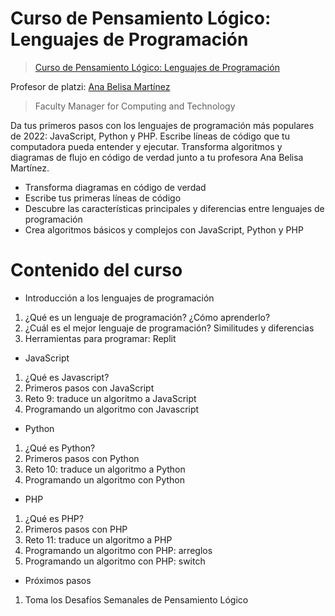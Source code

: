 # Curso de Pensamiento Lógico: Lenguajes de Programación

> <a href="https://platzi.com/cursos/pensamiento-logico-lenguajes/">Curso de Pensamiento Lógico: Lenguajes de Programación</a>

Profesor de platzi: <a href="https://github.com/anabelisam">Ana Belisa Martínez</a>

> Faculty Manager for Computing and Technology

Da tus primeros pasos con los lenguajes de programación más populares de 2022: JavaScript, Python y PHP. Escribe líneas de código que tu computadora pueda entender y ejecutar. Transforma algoritmos y diagramas de flujo en código de verdad junto a tu profesora Ana Belisa Martínez.

- Transforma diagramas en código de verdad
- Escribe tus primeras líneas de código
- Descubre las características principales y diferencias entre lenguajes de programación
- Crea algoritmos básicos y complejos con JavaScript, Python y PHP

# Contenido del curso

- Introducción a los lenguajes de programación

1. ¿Qué es un lenguaje de programación? ¿Cómo aprenderlo?
2. ¿Cuál es el mejor lenguaje de programación? Similitudes y diferencias
3. Herramientas para programar: Replit

- JavaScript

1. ¿Qué es Javascript?
2. Primeros pasos con JavaScript
3. Reto 9: traduce un algoritmo a JavaScript
4. Programando un algoritmo con Javascript

- Python

1. ¿Qué es Python?
2. Primeros pasos con Python
3. Reto 10: traduce un algoritmo a Python
4. Programando un algoritmo con Python

- PHP

1. ¿Qué es PHP?
2. Primeros pasos con PHP
3. Reto 11: traduce un algoritmo a PHP
4. Programando un algoritmo con PHP: arreglos
5. Programando un algoritmo con PHP: switch

- Próximos pasos

1. Toma los Desafíos Semanales de Pensamiento Lógico

<!-- <span>Certificación: <a href="">Mostrar credencial</a></span>

![Certificado](img/) -->
